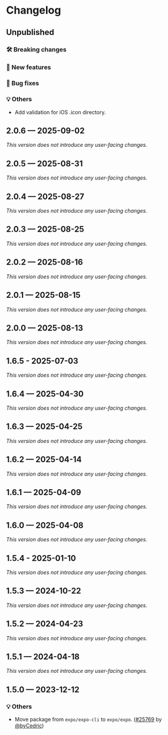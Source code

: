 # Changelog

## Unpublished

### 🛠 Breaking changes

### 🎉 New features

### 🐛 Bug fixes

### 💡 Others

- Add validation for iOS .icon directory.

## 2.0.6 — 2025-09-02

_This version does not introduce any user-facing changes._

## 2.0.5 — 2025-08-31

_This version does not introduce any user-facing changes._

## 2.0.4 — 2025-08-27

_This version does not introduce any user-facing changes._

## 2.0.3 — 2025-08-25

_This version does not introduce any user-facing changes._

## 2.0.2 — 2025-08-16

_This version does not introduce any user-facing changes._

## 2.0.1 — 2025-08-15

_This version does not introduce any user-facing changes._

## 2.0.0 — 2025-08-13

_This version does not introduce any user-facing changes._

## 1.6.5 - 2025-07-03

_This version does not introduce any user-facing changes._

## 1.6.4 — 2025-04-30

_This version does not introduce any user-facing changes._

## 1.6.3 — 2025-04-25

_This version does not introduce any user-facing changes._

## 1.6.2 — 2025-04-14

_This version does not introduce any user-facing changes._

## 1.6.1 — 2025-04-09

_This version does not introduce any user-facing changes._

## 1.6.0 — 2025-04-08

_This version does not introduce any user-facing changes._

## 1.5.4 - 2025-01-10

_This version does not introduce any user-facing changes._

## 1.5.3 — 2024-10-22

_This version does not introduce any user-facing changes._

## 1.5.2 — 2024-04-23

_This version does not introduce any user-facing changes._

## 1.5.1 — 2024-04-18

_This version does not introduce any user-facing changes._

## 1.5.0 — 2023-12-12

### 💡 Others

- Move package from `expo/expo-cli` to `expo/expo`. ([#25769](https://github.com/expo/expo/pull/25769) by [@byCedric](https://github.com/byCedric))
